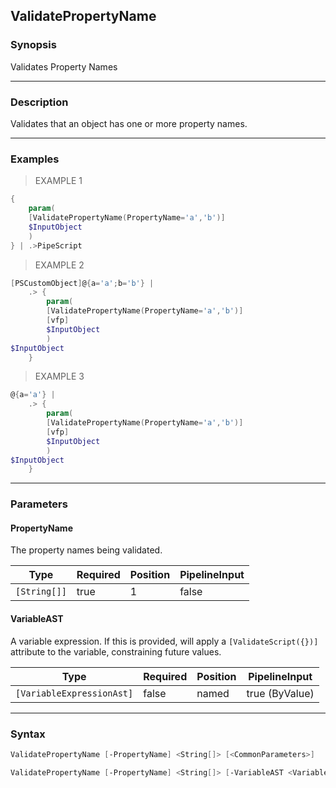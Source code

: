 ValidatePropertyName
--------------------




### Synopsis
Validates Property Names



---


### Description

Validates that an object has one or more property names.



---


### Examples
> EXAMPLE 1

```PowerShell
{
    param(
    [ValidatePropertyName(PropertyName='a','b')]
    $InputObject
    )
} | .>PipeScript
```
> EXAMPLE 2

```PowerShell
[PSCustomObject]@{a='a';b='b'} |
    .> {
        param(
        [ValidatePropertyName(PropertyName='a','b')]
        [vfp]
        $InputObject
        )
$InputObject
    }
```
> EXAMPLE 3

```PowerShell
@{a='a'} |
    .> {
        param(
        [ValidatePropertyName(PropertyName='a','b')]
        [vfp]
        $InputObject
        )
$InputObject
    }
```


---


### Parameters
#### **PropertyName**

The property names being validated.






|Type        |Required|Position|PipelineInput|
|------------|--------|--------|-------------|
|`[String[]]`|true    |1       |false        |



#### **VariableAST**

A variable expression.
If this is provided, will apply a ```[ValidateScript({})]``` attribute to the variable, constraining future values.






|Type                     |Required|Position|PipelineInput |
|-------------------------|--------|--------|--------------|
|`[VariableExpressionAst]`|false   |named   |true (ByValue)|





---


### Syntax
```PowerShell
ValidatePropertyName [-PropertyName] <String[]> [<CommonParameters>]
```
```PowerShell
ValidatePropertyName [-PropertyName] <String[]> [-VariableAST <VariableExpressionAst>] [<CommonParameters>]
```
